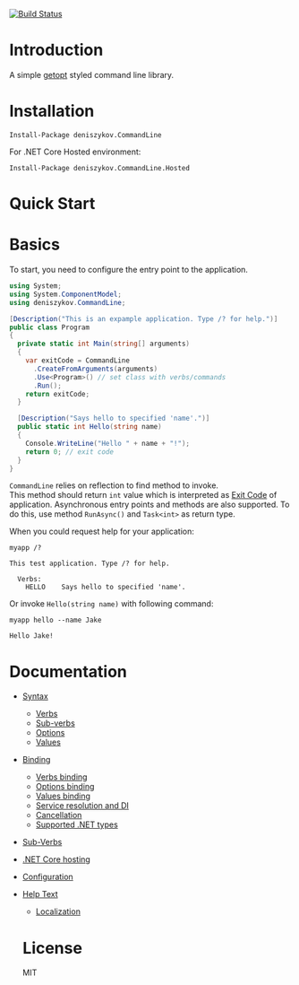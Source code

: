 [![Build Status](https://travis-ci.org/deniszykov/commandline.svg?branch=master)](https://travis-ci.org/deniszykov/commandline)

Introduction
============
A simple [getopt](https://man7.org/linux/man-pages/man3/getopt.3.html) styled command line library.

Installation
============
```
Install-Package deniszykov.CommandLine
```
For .NET Core Hosted environment:
```
Install-Package deniszykov.CommandLine.Hosted
```

Quick Start
============

# Basics
To start, you need to configure the entry point to the application. 
```csharp
using System;
using System.ComponentModel;
using deniszykov.CommandLine;

[Description("This is an expample application. Type /? for help.")]
public class Program
{
  private static int Main(string[] arguments)
  {
    var exitCode = CommandLine
      .CreateFromArguments(arguments)
      .Use<Program>() // set class with verbs/commands
      .Run();
    return exitCode;
  }

  [Description("Says hello to specified 'name'.")]
  public static int Hello(string name)
  {
    Console.WriteLine("Hello " + name + "!");
    return 0; // exit code
  }
}
```
`CommandLine` relies on reflection to find method to invoke.  
This method should return `int` value which is interpreted as [Exit Code](https://en.wikipedia.org/wiki/Exit_status) of application.
Asynchronous entry points and methods are also supported. To do this, use method `RunAsync()` and `Task<int>` as return type. 

When you could request help for your application:
```console
myapp /?

This test application. Type /? for help.

  Verbs:
    HELLO    Says hello to specified 'name'.
```

Or invoke `Hello(string name)` with following command:
```console
myapp hello --name Jake

Hello Jake!
```

Documentation
============
* [Syntax](https://github.com/deniszykov/commandline/wiki/Syntax)
  * [Verbs](https://github.com/deniszykov/commandline/wiki/Syntax#Verbs)
  * [Sub-verbs](https://github.com/deniszykov/commandline/wiki/Syntax#Sub-verbs)
  * [Options](https://github.com/deniszykov/commandline/wiki/Syntax#Options)
  * [Values](https://github.com/deniszykov/commandline/wiki/Syntax#Values)
* [Binding](https://github.com/deniszykov/commandline/wiki/Binding)
  * [Verbs binding](https://github.com/deniszykov/commandline/wiki/Binding#Verbs-binding)
  * [Options binding](https://github.com/deniszykov/commandline/wiki/Binding#Options-binding)
  * [Values binding](https://github.com/deniszykov/commandline/wiki/Binding#Values-binding)
  * [Service resolution and DI](https://github.com/deniszykov/commandline/wiki/Binding#Service-resolution-and-DI)
  * [Cancellation](https://github.com/deniszykov/commandline/wiki/Binding#Cancellation)
  * [Supported .NET types](https://github.com/deniszykov/commandline/wiki/Binding#Supported-NET-types)
* [Sub-Verbs](https://github.com/deniszykov/commandline/wiki/Sub_Verbs)
* [.NET Core hosting](https://github.com/deniszykov/commandline/wiki/NET_Core_Hosting)
* [Configuration](https://github.com/deniszykov/commandline/wiki/Configuration)
* [Help Text](https://github.com/deniszykov/commandline/wiki/Help_Text)
  * [Localization](https://github.com/deniszykov/commandline/wiki/Help_Text#Localization)

  License
  ============
  MIT